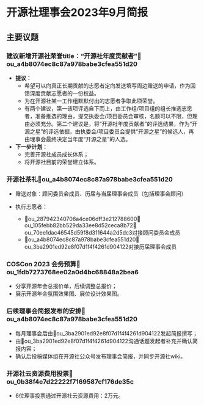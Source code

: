 # 开源社理事会2023年9月简报

## 主要议题

### 建议新增开源社荣誉title：“开源社年度贡献者”👤ou_a4b8074ec8c87a978babe3cfea551d20

- **提议：**
    - 希望可以向真正长期贡献的志愿者定向发送填写周边赠送的申请，作为回馈深度贡献志愿者的一份权益。
    - 为在开源社某一工作组默默付出的志愿者争取此项荣誉。
    - 有两个建议，第一该项评选自下而上，由工作组/项目组的组长推选志愿者，准备推选的理由，提交执委会/项目委员会审核，名额可以不限，但理由必须充分。第二个建议是，将“开源社年度贡献者”的评选结果，作为“开源之星”的评选依据，由执委会/项目委员会提供“开源之星”的候选人，再由理事会最终决定当年度“开源之星”的人选。
- **下一步计划：**
    - 完善开源社成员成长体系；
    - 将开源社目前的荣誉建立体系。

### 开源社茶礼👤ou_a4b8074ec8c87a978babe3cfea551d20

- 赠送对象：顾问委员会成员、历届与当届理事会成员（包括理事会顾问）
- 执行志愿者：
    
    - 👤ou_287942340706a4ce06dff3e212788600👤ou_105febb82bb529da33ee8d52ceca8b72👤ou_70ee1dac46545d59f8d311644a2d5dc3对接顾问委员会成员
    - 👤ou_a4b8074ec8c87a978babe3cfea551d20👤ou_3ba2901ed92e8f07d1f4f4261d904122对接历届理事会成员
    

### COSCon 2023 会务预算👤ou_1fdb7273768ee02a0d4bc68848a2bea6

- 分享开源年会总报价单，后续调整总报价；
- 展示开源年会氛围效果图、展位设计效果图。

### 后续理事会简报发布的安排👤ou_a4b8074ec8c87a978babe3cfea551d20

- 每月理事会后由👤ou_3ba2901ed92e8f07d1f4f4261d904122发起简报撰写；
- 由👤ou_3ba2901ed92e8f07d1f4f4261d904122沟通话题发起者补充并确认简报内容；
- 确认后投稿媒体组在开源社公众号发布理事会简报，并同步开源社wiki。

### 开源社云资源费用投票👤ou_0b38f4e7d22222f7169587cf176de35c

- 6位理事投票通过开源社云资源费用：2万元。